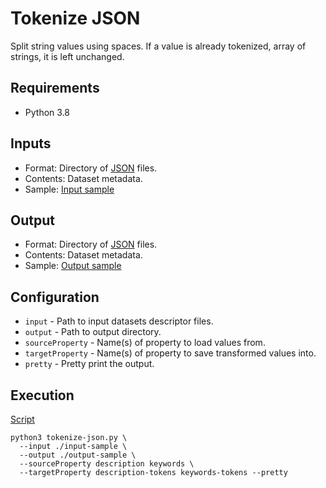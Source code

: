 # Tokenize JSON
Split string values using spaces. If a value is already tokenized, array 
of strings, it is left unchanged.

## Requirements
- Python 3.8

## Inputs
- Format: Directory of [JSON](https://www.json.org/) files.
- Contents: Dataset metadata.
- Sample: [Input sample](input-sample/)

## Output
- Format: Directory of [JSON](https://www.json.org/) files.
- Contents: Dataset metadata.
- Sample: [Output sample](output-sample/)

## Configuration
- ```input``` - Path to input datasets descriptor files.
- ```output``` - Path to output directory.
- ```sourceProperty``` - Name(s) of property to load values from.
- ```targetProperty``` - Name(s) of property to save transformed values into.
- ```pretty``` - Pretty print the output.

## Execution
[Script](script)
```shell
python3 tokenize-json.py \
  --input ./input-sample \
  --output ./output-sample \
  --sourceProperty description keywords \
  --targetProperty description-tokens keywords-tokens --pretty
```
